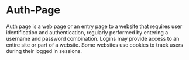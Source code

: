 # Auth-Page
Auth page is a web page or an entry page to a website that requires user identification and authentication, regularly performed by entering a username and password combination. Logins may provide access to an entire site or part of a website.
Some websites use cookies to track users during their logged in sessions.
